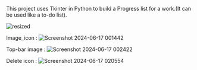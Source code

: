 This project uses Tkinter in Python to build a Progress list for a work.(It can be used like a to-do list).

![resized](https://github.com/megha-vaswani2309/To-Do-List-APP-GUI-Tkinter-project-/assets/128133837/29773fdd-7277-4e73-b51a-be831a419f90)

Image_icon : ![Screenshot 2024-06-17 001442](https://github.com/megha-vaswani2309/To-Do-List-APP-GUI-Tkinter-project-/assets/128133837/0a4f9af1-a70b-4cb1-8d32-9354c2caef52)

Top-bar image : ![Screenshot 2024-06-17 002422](https://github.com/megha-vaswani2309/To-Do-List-APP-GUI-Tkinter-project-/assets/128133837/5bde1739-e471-4c74-8430-df7a0ae0e43c)

Delete icon : ![Screenshot 2024-06-17 020554](https://github.com/megha-vaswani2309/To-Do-List-APP-GUI-Tkinter-project-/assets/128133837/58374580-8f87-45ac-b2dd-542191aa376b)

